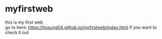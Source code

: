 # myfirstweb
this is my first web
<br>
go to here: https://hosung04.github.io/myfirstweb/index.html if you want to check it out
